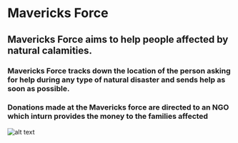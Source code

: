 # Mavericks Force
## Mavericks Force aims to help people affected by natural calamities.
### Mavericks Force tracks down the location of the person asking for help during any type of natural disaster and sends help as soon as possible.
### Donations made at the Mavericks force are directed to an NGO which inturn provides the money to the families affected
![alt text]([http://url/to/img.png](https://github.com/gurusinghpal/The-Mavericks-CSI/blob/main/Screenshot%202023-11-20%20073415.png)https://github.com/gurusinghpal/The-Mavericks-CSI/blob/main/Screenshot%202023-11-20%20073415.png)
